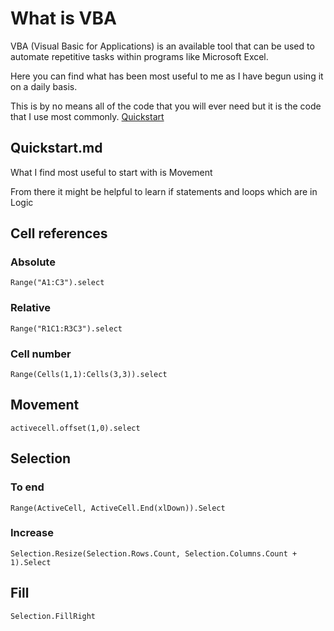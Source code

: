 # What is VBA
VBA (Visual Basic for Applications) is an available tool that can be used to automate repetitive tasks within programs like Microsoft Excel.

Here you can find what has been most useful to me as I have begun using it on a daily basis.

This is by no means all of the code that you will ever need but it is the code that I use most commonly.
[Quickstart](https://github.com/Denvernoell/VBA-progress//blob/master/QuickStart.md)

## Quickstart.md

What I find most useful to start with is Movement

From there it might be helpful to learn if statements and loops which are in Logic

## Cell references
### Absolute
`Range("A1:C3").select`
### Relative
`Range("R1C1:R3C3").select`
### Cell number
`Range(Cells(1,1):Cells(3,3)).select`

## Movement
`activecell.offset(1,0).select`

## Selection
### To end
`Range(ActiveCell, ActiveCell.End(xlDown)).Select`
### Increase
`Selection.Resize(Selection.Rows.Count, Selection.Columns.Count + 1).Select`

## Fill
`Selection.FillRight`
